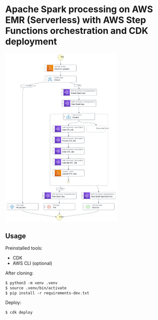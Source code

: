 
# Apache Spark processing on AWS EMR (Serverless) with AWS Step Functions orchestration and CDK deployment


<img src="/data_pipeline_scheme.svg" width=70%>


## Usage


Preinstalled tools:
- CDK
- AWS CLI (optional)


After cloning:

```
$ python3 -m venv .venv
$ source .venv/bin/activate
$ pip install -r requirements-dev.txt
```

Deploy:

```
$ cdk deploy
```